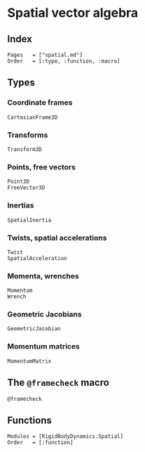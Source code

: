 # Spatial vector algebra

## Index

```@index
Pages   = ["spatial.md"]
Order   = [:type, :function, :macro]
```

## Types

### Coordinate frames

```@docs
CartesianFrame3D
```

### Transforms

```@docs
Transform3D
```

### Points, free vectors

```@docs
Point3D
FreeVector3D
```

### Inertias

```@docs
SpatialInertia
```

### Twists, spatial accelerations

```@docs
Twist
SpatialAcceleration
```

### Momenta, wrenches

```@docs
Momentum
Wrench
```

### Geometric Jacobians

```@docs
GeometricJacobian
```

### Momentum matrices

```@docs
MomentumMatrix
```

## The `@framecheck` macro

```@docs
@framecheck
```

## Functions

```@autodocs
Modules = [RigidBodyDynamics.Spatial]
Order   = [:function]
```
